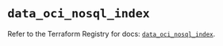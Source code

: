 # `data_oci_nosql_index`

Refer to the Terraform Registry for docs: [`data_oci_nosql_index`](https://registry.terraform.io/providers/oracle/oci/6.18.0/docs/data-sources/nosql_index).

